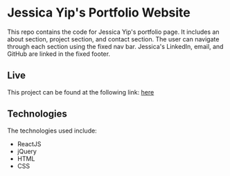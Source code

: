 # Jessica Yip's Portfolio Website

This repo contains the code for Jessica Yip's portfolio page. It includes an about section, project section, and contact section. The user can navigate through each section using the fixed nav bar. Jessica's LinkedIn, email, and GitHub are linked in the fixed footer.

## Live

This project can be found at the following link: [here](https://portfolio.jessicayip.dev/)

## Technologies

The technologies used include: 
* ReactJS
* jQuery
* HTML
* CSS

